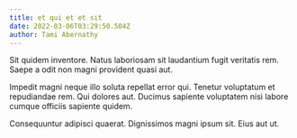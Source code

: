 ```yaml
---
title: et qui et et sit
date: 2022-03-06T03:29:50.504Z
author: Tami Abernathy
---
```


Sit quidem inventore. Natus laboriosam sit laudantium fugit veritatis rem. Saepe a odit non magni provident quasi aut.

Impedit magni neque illo soluta repellat error qui. Tenetur voluptatum et repudiandae rem. Qui dolores aut. Ducimus sapiente voluptatem nisi labore cumque officiis sapiente quidem.

Consequuntur adipisci quaerat. Dignissimos magni ipsum sit. Eius aut ut.
